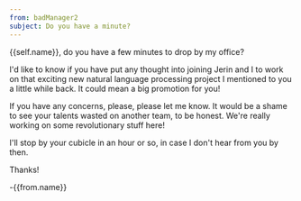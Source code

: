```yaml
---
from: badManager2
subject: Do you have a minute?
---
```

{{self.name}}, do you have a few minutes to drop by my office?

I'd like to know if you have put any thought into joining Jerin and I to work on that exciting new natural language processing project I mentioned to you a little while back. It could mean a big promotion for you!

If you have any concerns, please, please let me know. It would be a shame to see your talents wasted on another team, to be honest. We're really working on some revolutionary stuff here!

I'll stop by your cubicle in an hour or so, in case I don't hear from you by then.

Thanks!

-{{from.name}}

